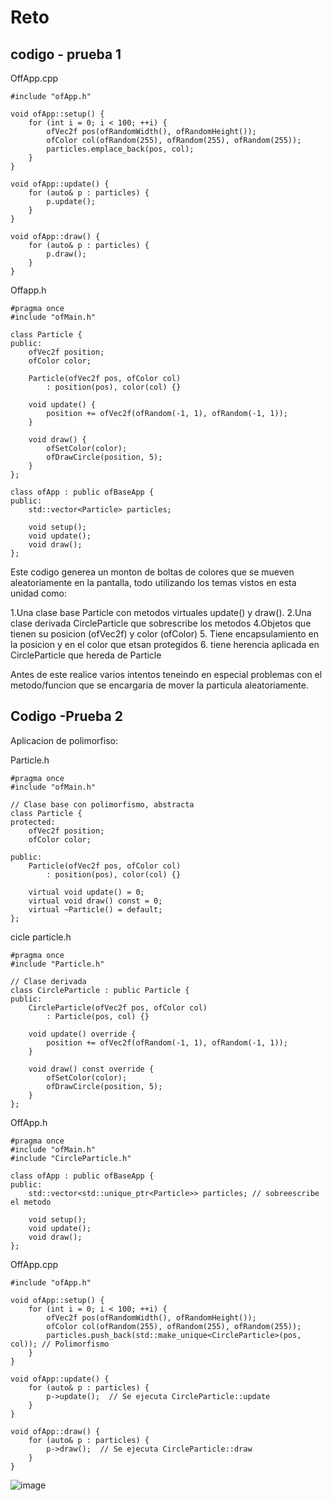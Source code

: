 # Reto

## codigo - prueba 1
OffApp.cpp

    #include "ofApp.h"
    
    void ofApp::setup() {
        for (int i = 0; i < 100; ++i) {
            ofVec2f pos(ofRandomWidth(), ofRandomHeight());
            ofColor col(ofRandom(255), ofRandom(255), ofRandom(255));
            particles.emplace_back(pos, col);
        }
    }
    
    void ofApp::update() {
        for (auto& p : particles) {
            p.update();
        }
    }
    
    void ofApp::draw() {
        for (auto& p : particles) {
            p.draw();
        }
    }

    
Offapp.h

    #pragma once
    #include "ofMain.h"
    
    class Particle {
    public:
        ofVec2f position;
        ofColor color;
    
        Particle(ofVec2f pos, ofColor col)
            : position(pos), color(col) {}
    
        void update() {
            position += ofVec2f(ofRandom(-1, 1), ofRandom(-1, 1));
        }
    
        void draw() {
            ofSetColor(color);
            ofDrawCircle(position, 5);
        }
    };
    
    class ofApp : public ofBaseApp {
    public:
        std::vector<Particle> particles;
    
        void setup();
        void update();
        void draw();
    };




Este codigo generea un monton de boltas de colores que se mueven aleatoriamente en la pantalla, todo utilizando los temas vistos en esta unidad como: 

1.Una clase base Particle con metodos virtuales update() y draw().
2.Una clase derivada CircleParticle que sobrescribe los metodos
4.Objetos que tienen su posicion (ofVec2f) y color (ofColor)
5. Tiene encapsulamiento en la posicion y en el color que etsan protegidos 
6. tiene herencia aplicada en CircleParticle que hereda de Particle

Antes de este realice varios intentos teneindo en especial problemas con el metodo/funcion que se encargaria de mover la particula aleatoriamente. 

## Codigo -Prueba 2

Aplicacion de polimorfiso:

Particle.h

    #pragma once
    #include "ofMain.h"
    
    // Clase base con polimorfismo, abstracta
    class Particle {
    protected:
        ofVec2f position;
        ofColor color;
    
    public:
        Particle(ofVec2f pos, ofColor col)
            : position(pos), color(col) {}
    
        virtual void update() = 0;  
        virtual void draw() const = 0;  
        virtual ~Particle() = default; 
    };


cicle particle.h

    #pragma once
    #include "Particle.h"
    
    // Clase derivada 
    class CircleParticle : public Particle {
    public:
        CircleParticle(ofVec2f pos, ofColor col)
            : Particle(pos, col) {}
    
        void update() override {
            position += ofVec2f(ofRandom(-1, 1), ofRandom(-1, 1));
        }
    
        void draw() const override {
            ofSetColor(color);
            ofDrawCircle(position, 5);
        }
    };

OffApp.h

    #pragma once
    #include "ofMain.h"
    #include "CircleParticle.h"
    
    class ofApp : public ofBaseApp {
    public:
        std::vector<std::unique_ptr<Particle>> particles; // sobreescribe el metodo
    
        void setup();
        void update();
        void draw();
    };

OffApp.cpp

    #include "ofApp.h"
    
    void ofApp::setup() {
        for (int i = 0; i < 100; ++i) {
            ofVec2f pos(ofRandomWidth(), ofRandomHeight());
            ofColor col(ofRandom(255), ofRandom(255), ofRandom(255));
            particles.push_back(std::make_unique<CircleParticle>(pos, col)); // Polimorfismo
        }
    }
    
    void ofApp::update() {
        for (auto& p : particles) {
            p->update();  // Se ejecuta CircleParticle::update
        }
    }
    
    void ofApp::draw() {
        for (auto& p : particles) {
            p->draw();  // Se ejecuta CircleParticle::draw
        }
    }

![image](https://github.com/user-attachments/assets/002abaaf-33e7-4ab3-b5c9-63c6753d39ad)
